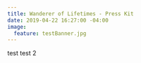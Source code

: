 ```yaml
---
title: Wanderer of Lifetimes - Press Kit
date: 2019-04-22 16:27:00 -04:00
image:
  feature: testBanner.jpg
---
```


test test 2